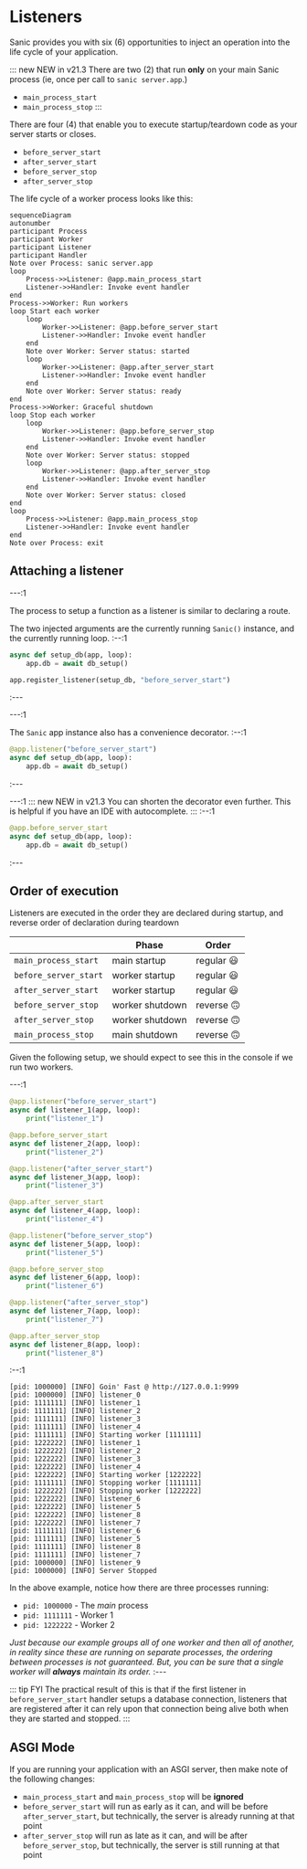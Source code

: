 # Listeners

Sanic provides you with six (6) opportunities to inject an operation into the life cycle of your application. 

::: new NEW in v21.3
There are two (2) that run **only** on your main Sanic process (ie, once per call to `sanic server.app`.)

- `main_process_start`
- `main_process_stop`
:::

There are four (4) that enable you to execute startup/teardown code as your server starts or closes.

- `before_server_start`
- `after_server_start`
- `before_server_stop`
- `after_server_stop`

The life cycle of a worker process looks like this:

```mermaid
sequenceDiagram
autonumber
participant Process
participant Worker
participant Listener
participant Handler
Note over Process: sanic server.app
loop
    Process->>Listener: @app.main_process_start
    Listener->>Handler: Invoke event handler
end
Process->>Worker: Run workers
loop Start each worker
    loop
        Worker->>Listener: @app.before_server_start
        Listener->>Handler: Invoke event handler
    end
    Note over Worker: Server status: started
    loop
        Worker->>Listener: @app.after_server_start
        Listener->>Handler: Invoke event handler
    end
    Note over Worker: Server status: ready
end
Process->>Worker: Graceful shutdown
loop Stop each worker
    loop
        Worker->>Listener: @app.before_server_stop
        Listener->>Handler: Invoke event handler
    end
    Note over Worker: Server status: stopped
    loop
        Worker->>Listener: @app.after_server_stop
        Listener->>Handler: Invoke event handler
    end
    Note over Worker: Server status: closed
end
loop
    Process->>Listener: @app.main_process_stop
    Listener->>Handler: Invoke event handler
end
Note over Process: exit
```
## Attaching a listener

---:1

The process to setup a function as a listener is similar to declaring a route.

The two injected arguments are the currently running `Sanic()` instance, and the currently running loop.
:--:1
```python
async def setup_db(app, loop):
    app.db = await db_setup()

app.register_listener(setup_db, "before_server_start")
```
:---

---:1

The `Sanic` app instance also has a convenience decorator.
:--:1
```python
@app.listener("before_server_start")
async def setup_db(app, loop):
    app.db = await db_setup()
```
:---

---:1
::: new NEW in v21.3
You can shorten the decorator even further. This is helpful if you have an IDE with autocomplete.
:::
:--:1
```python
@app.before_server_start
async def setup_db(app, loop):
    app.db = await db_setup()
```
:---

## Order of execution

Listeners are executed in the order they are declared during startup, and reverse order of declaration during teardown

|                       | Phase           | Order   |
|-----------------------|-----------------|---------|
| `main_process_start`  | main startup    | regular :smiley: |
| `before_server_start` | worker startup  | regular :smiley: |
| `after_server_start`  | worker startup  | regular :smiley: |
| `before_server_stop`  | worker shutdown | reverse :upside_down_face: |
| `after_server_stop`   | worker shutdown | reverse :upside_down_face: |
| `main_process_stop`   | main shutdown   | reverse :upside_down_face: |

Given the following setup, we should expect to see this in the console if we run two workers.

---:1

```python
@app.listener("before_server_start")
async def listener_1(app, loop):
    print("listener_1")

@app.before_server_start
async def listener_2(app, loop):
    print("listener_2")

@app.listener("after_server_start")
async def listener_3(app, loop):
    print("listener_3")

@app.after_server_start
async def listener_4(app, loop):
    print("listener_4")

@app.listener("before_server_stop")
async def listener_5(app, loop):
    print("listener_5")

@app.before_server_stop
async def listener_6(app, loop):
    print("listener_6")

@app.listener("after_server_stop")
async def listener_7(app, loop):
    print("listener_7")

@app.after_server_stop
async def listener_8(app, loop):
    print("listener_8")
```
:--:1
```bash{3-7,13,19-22}
[pid: 1000000] [INFO] Goin' Fast @ http://127.0.0.1:9999
[pid: 1000000] [INFO] listener_0
[pid: 1111111] [INFO] listener_1
[pid: 1111111] [INFO] listener_2
[pid: 1111111] [INFO] listener_3
[pid: 1111111] [INFO] listener_4
[pid: 1111111] [INFO] Starting worker [1111111]
[pid: 1222222] [INFO] listener_1
[pid: 1222222] [INFO] listener_2
[pid: 1222222] [INFO] listener_3
[pid: 1222222] [INFO] listener_4
[pid: 1222222] [INFO] Starting worker [1222222]
[pid: 1111111] [INFO] Stopping worker [1111111]
[pid: 1222222] [INFO] Stopping worker [1222222]
[pid: 1222222] [INFO] listener_6
[pid: 1222222] [INFO] listener_5
[pid: 1222222] [INFO] listener_8
[pid: 1222222] [INFO] listener_7
[pid: 1111111] [INFO] listener_6
[pid: 1111111] [INFO] listener_5
[pid: 1111111] [INFO] listener_8
[pid: 1111111] [INFO] listener_7
[pid: 1000000] [INFO] listener_9
[pid: 1000000] [INFO] Server Stopped
```
In the above example, notice how there are three processes running:

- `pid: 1000000` - The *main* process
- `pid: 1111111` - Worker 1
- `pid: 1222222` - Worker 2

*Just because our example groups all of one worker and then all of another, in reality since these are running on separate processes, the ordering between processes is not guaranteed. But, you can be sure that a single worker will **always** maintain its order.*
:---


::: tip FYI
The practical result of this is that if the first listener in `before_server_start` handler setups a database connection, listeners that are registered after it can rely upon that connection being alive both when they are started and stopped.
:::

## ASGI Mode

If you are running your application with an ASGI server, then make note of the following changes:

- `main_process_start` and `main_process_stop` will be **ignored**
- `before_server_start` will run as early as it can, and will be before `after_server_start`, but technically, the server is already running at that point
- `after_server_stop` will run as late as it can, and will be after `before_server_stop`, but technically, the server is still running at that point
